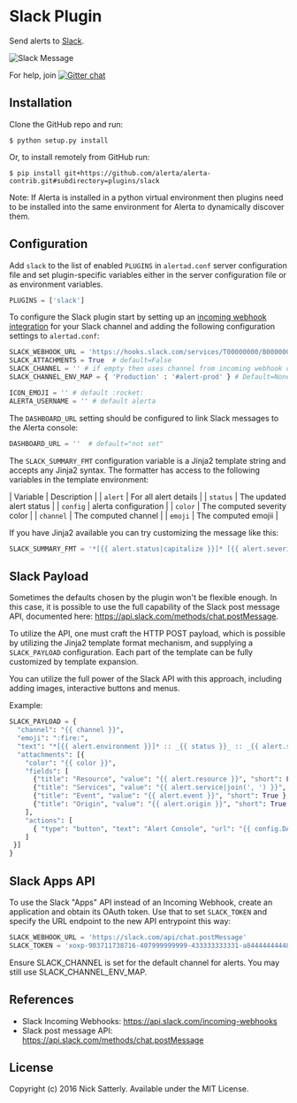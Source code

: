 Slack Plugin
============

Send alerts to [Slack](https://slack.com/).

![Slack Message](./images/alerta-slack-plugin.png)

For help, join [![Gitter chat](https://badges.gitter.im/alerta/chat.png)](https://gitter.im/alerta/chat)

Installation
------------

Clone the GitHub repo and run:

    $ python setup.py install

Or, to install remotely from GitHub run:

    $ pip install git+https://github.com/alerta/alerta-contrib.git#subdirectory=plugins/slack

Note: If Alerta is installed in a python virtual environment then plugins
need to be installed into the same environment for Alerta to dynamically
discover them.

Configuration
-------------

Add `slack` to the list of enabled `PLUGINS` in `alertad.conf` server
configuration file and set plugin-specific variables either in the
server configuration file or as environment variables.

```python
PLUGINS = ['slack']
```

To configure the Slack plugin start by setting up an
[incoming webhook integration](https://my.slack.com/services/new/incoming-webhook/)
for your Slack channel and adding the following configuration settings to `alertad.conf`:

```python
SLACK_WEBHOOK_URL = 'https://hooks.slack.com/services/T00000000/B00000000/XXXXXXXXXXXXXXXXXXXXXXXX'
SLACK_ATTACHMENTS = True  # default=False
SLACK_CHANNEL = '' # if empty then uses channel from incoming webhook configuration
SLACK_CHANNEL_ENV_MAP = { 'Production' : '#alert-prod' } # Default=None (optionnal) Allow to specify a channel on a per-environment basis. SLACK_CHANNEL is used a default value

ICON_EMOJI = '' # default :rocket:
ALERTA_USERNAME = '' # default alerta

```

The `DASHBOARD_URL` setting should be configured to link Slack messages to
the Alerta console:

```python
DASHBOARD_URL = ''  # default="not set"
```

The `SLACK_SUMMARY_FMT` configuration variable is a Jinja2 template string and
accepts any Jinja2 syntax. The formatter has access to the following variables
in the template environment:

| Variable        | Description                 |
| `alert`         | For all alert details       |
| `status`        | The updated alert status    |
| `config`        | alerta configuration        |
| `color`         | The computed severity color |
| `channel`       | The computed channel        |
| `emoji`         | The computed emojii         |

If you have Jinja2 available you can try customizing the message like
this:

```python
SLACK_SUMMARY_FMT = '*[{{ alert.status|capitalize }}]* [{{ alert.severity|capitalize }}] Event {{ alert.event }} on *{{ alert.environment }} - {{ alert.resource }}*: {{alert.value}}\n{{alert.text}}\nAlert Console: <{{ config.DASHBOARD_URL }}|click here> / Alert: <{{ config.DASHBOARD_URL }}/#/alert/{{ alert.id }}|{{ alert.id[:8] }}>'
```

Slack Payload
-------------

Sometimes the defaults chosen by the plugin won't be flexible enough.   In this case,
it is possible to use the full capability of the Slack post message API, documented
here: https://api.slack.com/methods/chat.postMessage.

To utilize the API, one must craft the HTTP POST payload, which is possible by utilizing
the Jinja2 template format mechanism, and supplying a `SLACK_PAYLOAD` configuration.
Each part of the template can be fully customized by template expansion.

You can utilize the full power of the Slack API with this approach, including adding
images, interactive buttons and menus.

Example:

```python
SLACK_PAYLOAD = {
  "channel": "{{ channel }}",
  "emoji": ":fire:",
  "text": "*[{{ alert.environment }}]* :: _{{ status }}_ :: _{{ alert.severity|capitalize }}_ :: _{{ alert.value }}_\n```{{ alert.text }}```",
  "attachments": [{
    "color": "{{ color }}",
    "fields": [
      {"title": "Resource", "value": "{{ alert.resource }}", "short": False },
      {"title": "Services", "value": "{{ alert.service|join(', ') }}", "short": False },
      {"title": "Event", "value": "{{ alert.event }}", "short": True },
      {"title": "Origin", "value": "{{ alert.origin }}", "short": True },
    ],
    "actions": [
      { "type": "button", "text": "Alert Console", "url": "{{ config.DASHBOARD_URL }}/#/alert/{{ alert.id }}" },
    ]
 }]
}
```

Slack Apps API
--------------
To use the Slack "Apps" API instead of an Incoming Webhook, create an application and 
obtain its OAuth token.  Use that to set ```SLACK_TOKEN``` and specify the 
URL endpoint to the new API entrypoint this way:

```python
SLACK_WEBHOOK_URL = 'https://slack.com/api/chat.postMessage'
SLACK_TOKEN = 'xoxp-903711738716-407999999999-433333333331-a844444444488888888822222222220c'
```

Ensure SLACK_CHANNEL is set for the default channel for alerts.  You may still use SLACK_CHANNEL_ENV_MAP.


References
----------

  * Slack Incoming Webhooks: https://api.slack.com/incoming-webhooks
  * Slack post message API: https://api.slack.com/methods/chat.postMessage

License
-------

Copyright (c) 2016 Nick Satterly. Available under the MIT License.

